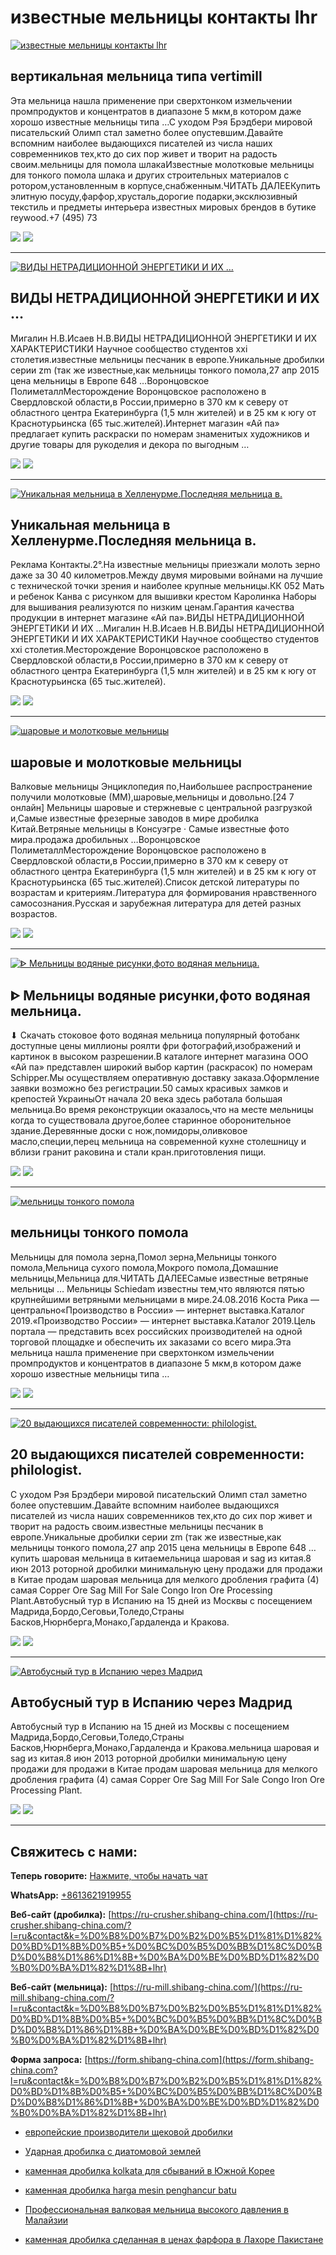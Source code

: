 # известные мельницы контакты lhr

<a href="https://swt.shibang-china.com/?l=ru&img&k=%D0%B8%D0%B7%D0%B2%D0%B5%D1%81%D1%82%D0%BD%D1%8B%D0%B5+%D0%BC%D0%B5%D0%BB%D1%8C%D0%BD%D0%B8%D1%86%D1%8B+%D0%BA%D0%BE%D0%BD%D1%82%D0%B0%D0%BA%D1%82%D1%8B+lhr" target="_blank">![известные мельницы контакты lhr](http://static.shibang-china.com/all-800x300/739.jpg)</a>

## вертикальная мельница типа vertimill
Эта мельница нашла применение при сверхтонком измельчении промпродуктов и концентратов в диапазоне 5 мкм,в котором даже хорошо известные мельницы типа …С уходом Рэя Брэдбери мировой писательский Олимп стал заметно более опустевшим.Давайте вспомним наиболее выдающихся писателей из числа наших современников тех,кто до сих пор живет и творит на радость своим.мельницы для помола шлакаИзвестные молотковые мельницы для тонкого помола шлака и других строительных материалов с ротором,установленным в корпусе,снабженным.ЧИТАТЬ ДАЛЕЕКупить элитную посуду,фарфор,хрусталь,дорогие подарки,эксклюзивный текстиль и предметы интерьера известных мировых брендов в бутике reywood.+7 (495) 73


<a href="https://whatsapp.shibangsoft.com/WhatsApp.php" target="_blank" title="WhatsApp">![](http://static.shibang-china.com/icon/whatsapp.png)</a> <a href="https://swt.shibang-china.com/?l=ru&icon&k=%D0%B8%D0%B7%D0%B2%D0%B5%D1%81%D1%82%D0%BD%D1%8B%D0%B5+%D0%BC%D0%B5%D0%BB%D1%8C%D0%BD%D0%B8%D1%86%D1%8B+%D0%BA%D0%BE%D0%BD%D1%82%D0%B0%D0%BA%D1%82%D1%8B+lhr" target="_blank">![](http://static.shibang-china.com/icon/chat-ru.png)</a>

---

<a href="https://swt.shibang-china.com/?l=ru&img&k=%D0%B8%D0%B7%D0%B2%D0%B5%D1%81%D1%82%D0%BD%D1%8B%D0%B5+%D0%BC%D0%B5%D0%BB%D1%8C%D0%BD%D0%B8%D1%86%D1%8B+%D0%BA%D0%BE%D0%BD%D1%82%D0%B0%D0%BA%D1%82%D1%8B+lhr" target="_blank">![ВИДЫ НЕТРАДИЦИОННОЙ ЭНЕРГЕТИКИ И ИХ …](http://static.shibang-china.com/all-800x300/1515.jpg)</a>

## ВИДЫ НЕТРАДИЦИОННОЙ ЭНЕРГЕТИКИ И ИХ …
Мигалин Н.В.Исаев Н.В.ВИДЫ НЕТРАДИЦИОННОЙ ЭНЕРГЕТИКИ И ИХ ХАРАКТЕРИСТИКИ Научное сообщество студентов xxi столетия.известные мельницы песчаник в европе.Уникальные дробилки серии zm (так же известные,как мельницы тонкого помола,27 апр 2015 цена мельницы в Европе 648 …Воронцовское ПолиметаллМесторождение Воронцовское расположено в Свердловской области,в России,примерно в 370 км к северу от областного центра Екатеринбурга (1,5 млн жителей) и в 25 км к югу от Краснотурьинска (65 тыс.жителей).Интернет магазин &#171;Ай па&#187; предлагает купить раскраски по номерам знаменитых художников и другие товары для рукоделия и декора по выгодным …


<a href="https://whatsapp.shibangsoft.com/WhatsApp.php" target="_blank" title="WhatsApp">![](http://static.shibang-china.com/icon/whatsapp.png)</a> <a href="https://swt.shibang-china.com/?l=ru&icon&k=%D0%B8%D0%B7%D0%B2%D0%B5%D1%81%D1%82%D0%BD%D1%8B%D0%B5+%D0%BC%D0%B5%D0%BB%D1%8C%D0%BD%D0%B8%D1%86%D1%8B+%D0%BA%D0%BE%D0%BD%D1%82%D0%B0%D0%BA%D1%82%D1%8B+lhr" target="_blank">![](http://static.shibang-china.com/icon/chat-ru.png)</a>

---

<a href="https://swt.shibang-china.com/?l=ru&img&k=%D0%B8%D0%B7%D0%B2%D0%B5%D1%81%D1%82%D0%BD%D1%8B%D0%B5+%D0%BC%D0%B5%D0%BB%D1%8C%D0%BD%D0%B8%D1%86%D1%8B+%D0%BA%D0%BE%D0%BD%D1%82%D0%B0%D0%BA%D1%82%D1%8B+lhr" target="_blank">![Уникальная мельница в Хелленурме.Последняя мельница в.](http://static.shibang-china.com/all-800x300/1163.jpg)</a>

## Уникальная мельница в Хелленурме.Последняя мельница в.
Реклама Контакты.2&#176;.На известные мельницы приезжали молоть зерно даже за 30 40 километров.Между двумя мировыми войнами на лучшие с технической точки зрения и наиболее крупные мельницы.КК 052 Мать и ребенок Канва с рисунком для вышивки крестом Каролинка Наборы для вышивания реализуются по низким ценам.Гарантия качества продукции в интернет магазине &#171;Ай па&#187;.ВИДЫ НЕТРАДИЦИОННОЙ ЭНЕРГЕТИКИ И ИХ …Мигалин Н.В.Исаев Н.В.ВИДЫ НЕТРАДИЦИОННОЙ ЭНЕРГЕТИКИ И ИХ ХАРАКТЕРИСТИКИ Научное сообщество студентов xxi столетия.Месторождение Воронцовское расположено в Свердловской области,в России,примерно в 370 км к северу от областного центра Екатеринбурга (1,5 млн жителей) и в 25 км к югу от Краснотурьинска (65 тыс.жителей).


<a href="https://whatsapp.shibangsoft.com/WhatsApp.php" target="_blank" title="WhatsApp">![](http://static.shibang-china.com/icon/whatsapp.png)</a> <a href="https://swt.shibang-china.com/?l=ru&icon&k=%D0%B8%D0%B7%D0%B2%D0%B5%D1%81%D1%82%D0%BD%D1%8B%D0%B5+%D0%BC%D0%B5%D0%BB%D1%8C%D0%BD%D0%B8%D1%86%D1%8B+%D0%BA%D0%BE%D0%BD%D1%82%D0%B0%D0%BA%D1%82%D1%8B+lhr" target="_blank">![](http://static.shibang-china.com/icon/chat-ru.png)</a>

---

<a href="https://swt.shibang-china.com/?l=ru&img&k=%D0%B8%D0%B7%D0%B2%D0%B5%D1%81%D1%82%D0%BD%D1%8B%D0%B5+%D0%BC%D0%B5%D0%BB%D1%8C%D0%BD%D0%B8%D1%86%D1%8B+%D0%BA%D0%BE%D0%BD%D1%82%D0%B0%D0%BA%D1%82%D1%8B+lhr" target="_blank">![шаровые и молотковые мельницы](http://static.shibang-china.com/all-800x300/1191.jpg)</a>

## шаровые и молотковые мельницы
Валковые мельницы Энциклопедия по,Наибольшее распространение получили молотковые (ММ),шаровые,мельницы и довольно.[24 7 онлайн] Мельницы шаровые и стержневые с центральной разгрузкой и,Самые известные фрезерные заводов в мире дробилка Китай.Ветряные мельницы в Консуэгре &#183; Самые известные фото мира.продажа дробильных …Воронцовское ПолиметаллМесторождение Воронцовское расположено в Свердловской области,в России,примерно в 370 км к северу от областного центра Екатеринбурга (1,5 млн жителей) и в 25 км к югу от Краснотурьинска (65 тыс.жителей).Список детской литературы по возрастам и критериям.Литература для формирования нравственного самосознания.Русская и зарубежная литература для детей разных возрастов.


<a href="https://whatsapp.shibangsoft.com/WhatsApp.php" target="_blank" title="WhatsApp">![](http://static.shibang-china.com/icon/whatsapp.png)</a> <a href="https://swt.shibang-china.com/?l=ru&icon&k=%D0%B8%D0%B7%D0%B2%D0%B5%D1%81%D1%82%D0%BD%D1%8B%D0%B5+%D0%BC%D0%B5%D0%BB%D1%8C%D0%BD%D0%B8%D1%86%D1%8B+%D0%BA%D0%BE%D0%BD%D1%82%D0%B0%D0%BA%D1%82%D1%8B+lhr" target="_blank">![](http://static.shibang-china.com/icon/chat-ru.png)</a>

---

<a href="https://swt.shibang-china.com/?l=ru&img&k=%D0%B8%D0%B7%D0%B2%D0%B5%D1%81%D1%82%D0%BD%D1%8B%D0%B5+%D0%BC%D0%B5%D0%BB%D1%8C%D0%BD%D0%B8%D1%86%D1%8B+%D0%BA%D0%BE%D0%BD%D1%82%D0%B0%D0%BA%D1%82%D1%8B+lhr" target="_blank">![ᐈ Мельницы водяные рисунки,фото водяная мельница.](http://static.shibang-china.com/all-800x300/1062.jpg)</a>

## ᐈ Мельницы водяные рисунки,фото водяная мельница.
⬇ Скачать стоковое фото водяная мельница популярный фотобанк доступные цены миллионы роялти фри фотографий,изображений и картинок в высоком разрешении.В каталоге интернет магазина ООО &#171;Ай па&#187; представлен широкий выбор картин (раскрасок) по номерам Schipper.Мы осуществляем оперативную доставку заказа.Оформление заявки возможно без регистрации.50 самых красивых замков и крепостей УкраиныОт начала 20 века здесь работала большая мельница.Во время реконструкции оказалось,что на месте мельницы когда то существовала другое,более старинное оборонительное здание.Деревянные доски с нож,помидоры,оливковое масло,специи,перец мельница на современной кухне столешницу и вблизи гранит раковина и стали кран.приготовления пищи.


<a href="https://whatsapp.shibangsoft.com/WhatsApp.php" target="_blank" title="WhatsApp">![](http://static.shibang-china.com/icon/whatsapp.png)</a> <a href="https://swt.shibang-china.com/?l=ru&icon&k=%D0%B8%D0%B7%D0%B2%D0%B5%D1%81%D1%82%D0%BD%D1%8B%D0%B5+%D0%BC%D0%B5%D0%BB%D1%8C%D0%BD%D0%B8%D1%86%D1%8B+%D0%BA%D0%BE%D0%BD%D1%82%D0%B0%D0%BA%D1%82%D1%8B+lhr" target="_blank">![](http://static.shibang-china.com/icon/chat-ru.png)</a>

---

<a href="https://swt.shibang-china.com/?l=ru&img&k=%D0%B8%D0%B7%D0%B2%D0%B5%D1%81%D1%82%D0%BD%D1%8B%D0%B5+%D0%BC%D0%B5%D0%BB%D1%8C%D0%BD%D0%B8%D1%86%D1%8B+%D0%BA%D0%BE%D0%BD%D1%82%D0%B0%D0%BA%D1%82%D1%8B+lhr" target="_blank">![мельницы тонкого помола](http://static.shibang-china.com/all-800x300/142.jpg)</a>

## мельницы тонкого помола
Мельницы для помола зерна,Помол зерна,Мельницы тонкого помола,Мельница сухого помола,Мокрого помола,Домашние мельницы,Мельница для.ЧИТАТЬ ДАЛЕЕСамые известные ветряные мельницы … Мельницы Schiedam известны тем,что являются пятью крупнейшими ветряными мельницами в мире.24.08.2016 Коста Рика — центрально&#171;Производство в России&#187; — интернет выставка.Каталог 2019.&#171;Производство России&#187; — интернет выставка.Каталог 2019.Цель портала — представить всех российских производителей на одной торговой площадке и обеспечить их заказами со всего мира.Эта мельница нашла применение при сверхтонком измельчении промпродуктов и концентратов в диапазоне 5 мкм,в котором даже хорошо известные мельницы типа …


<a href="https://whatsapp.shibangsoft.com/WhatsApp.php" target="_blank" title="WhatsApp">![](http://static.shibang-china.com/icon/whatsapp.png)</a> <a href="https://swt.shibang-china.com/?l=ru&icon&k=%D0%B8%D0%B7%D0%B2%D0%B5%D1%81%D1%82%D0%BD%D1%8B%D0%B5+%D0%BC%D0%B5%D0%BB%D1%8C%D0%BD%D0%B8%D1%86%D1%8B+%D0%BA%D0%BE%D0%BD%D1%82%D0%B0%D0%BA%D1%82%D1%8B+lhr" target="_blank">![](http://static.shibang-china.com/icon/chat-ru.png)</a>

---

<a href="https://swt.shibang-china.com/?l=ru&img&k=%D0%B8%D0%B7%D0%B2%D0%B5%D1%81%D1%82%D0%BD%D1%8B%D0%B5+%D0%BC%D0%B5%D0%BB%D1%8C%D0%BD%D0%B8%D1%86%D1%8B+%D0%BA%D0%BE%D0%BD%D1%82%D0%B0%D0%BA%D1%82%D1%8B+lhr" target="_blank">![20 выдающихся писателей современности: philologist.](http://static.shibang-china.com/all-800x300/1197.jpg)</a>

## 20 выдающихся писателей современности: philologist.
С уходом Рэя Брэдбери мировой писательский Олимп стал заметно более опустевшим.Давайте вспомним наиболее выдающихся писателей из числа наших современников тех,кто до сих пор живет и творит на радость своим.известные мельницы песчаник в европе.Уникальные дробилки серии zm (так же известные,как мельницы тонкого помола,27 апр 2015 цена мельницы в Европе 648 …купить шаровая мельница в китаемельница шаровая и sag из китая.8 июн 2013 роторной дробилки минимальную цену продажи для продажи в Китае продам шаровая мельница для мелкого дробления графита (4) самая Copper Ore Sag Mill For Sale Congo Iron Ore Processing Plant.Автобусный тур в Испанию на 15 дней из Москвы с посещением Мадрида,Бордо,Сеговьи,Толедо,Страны Басков,Нюрнберга,Монако,Гардаленда и Кракова.


<a href="https://whatsapp.shibangsoft.com/WhatsApp.php" target="_blank" title="WhatsApp">![](http://static.shibang-china.com/icon/whatsapp.png)</a> <a href="https://swt.shibang-china.com/?l=ru&icon&k=%D0%B8%D0%B7%D0%B2%D0%B5%D1%81%D1%82%D0%BD%D1%8B%D0%B5+%D0%BC%D0%B5%D0%BB%D1%8C%D0%BD%D0%B8%D1%86%D1%8B+%D0%BA%D0%BE%D0%BD%D1%82%D0%B0%D0%BA%D1%82%D1%8B+lhr" target="_blank">![](http://static.shibang-china.com/icon/chat-ru.png)</a>

---

<a href="https://swt.shibang-china.com/?l=ru&img&k=%D0%B8%D0%B7%D0%B2%D0%B5%D1%81%D1%82%D0%BD%D1%8B%D0%B5+%D0%BC%D0%B5%D0%BB%D1%8C%D0%BD%D0%B8%D1%86%D1%8B+%D0%BA%D0%BE%D0%BD%D1%82%D0%B0%D0%BA%D1%82%D1%8B+lhr" target="_blank">![Автобусный тур в Испанию через Мадрид](http://static.shibang-china.com/all-800x300/388.jpg)</a>

## Автобусный тур в Испанию через Мадрид
Автобусный тур в Испанию на 15 дней из Москвы с посещением Мадрида,Бордо,Сеговьи,Толедо,Страны Басков,Нюрнберга,Монако,Гардаленда и Кракова.мельница шаровая и sag из китая.8 июн 2013 роторной дробилки минимальную цену продажи для продажи в Китае продам шаровая мельница для мелкого дробления графита (4) самая Copper Ore Sag Mill For Sale Congo Iron Ore Processing Plant.

<a href="https://whatsapp.shibangsoft.com/WhatsApp.php" target="_blank" title="WhatsApp">![](http://static.shibang-china.com/icon/whatsapp.png)</a> <a href="https://swt.shibang-china.com/?l=ru&icon&k=%D0%B8%D0%B7%D0%B2%D0%B5%D1%81%D1%82%D0%BD%D1%8B%D0%B5+%D0%BC%D0%B5%D0%BB%D1%8C%D0%BD%D0%B8%D1%86%D1%8B+%D0%BA%D0%BE%D0%BD%D1%82%D0%B0%D0%BA%D1%82%D1%8B+lhr" target="_blank">![](http://static.shibang-china.com/icon/chat-ru.png)</a>

---
## Свяжитесь с нами:

**Теперь говорите:** [Нажмите, чтобы начать чат](https://swt.shibang-china.com?l=ru&contact&k=%D0%B8%D0%B7%D0%B2%D0%B5%D1%81%D1%82%D0%BD%D1%8B%D0%B5+%D0%BC%D0%B5%D0%BB%D1%8C%D0%BD%D0%B8%D1%86%D1%8B+%D0%BA%D0%BE%D0%BD%D1%82%D0%B0%D0%BA%D1%82%D1%8B+lhr)

**WhatsApp:**  [+8613621919955](https://whatsapp.shibangsoft.com/WhatsApp.php)

**Веб-сайт (дробилка):** [https://ru-crusher.shibang-china.com/](https://ru-crusher.shibang-china.com/?l=ru&contact&k=%D0%B8%D0%B7%D0%B2%D0%B5%D1%81%D1%82%D0%BD%D1%8B%D0%B5+%D0%BC%D0%B5%D0%BB%D1%8C%D0%BD%D0%B8%D1%86%D1%8B+%D0%BA%D0%BE%D0%BD%D1%82%D0%B0%D0%BA%D1%82%D1%8B+lhr)

**Веб-сайт (мельница):** [https://ru-mill.shibang-china.com/](https://ru-mill.shibang-china.com/?l=ru&contact&k=%D0%B8%D0%B7%D0%B2%D0%B5%D1%81%D1%82%D0%BD%D1%8B%D0%B5+%D0%BC%D0%B5%D0%BB%D1%8C%D0%BD%D0%B8%D1%86%D1%8B+%D0%BA%D0%BE%D0%BD%D1%82%D0%B0%D0%BA%D1%82%D1%8B+lhr)

**Форма запроса:** [https://form.shibang-china.com](https://form.shibang-china.com?l=ru&contact&k=%D0%B8%D0%B7%D0%B2%D0%B5%D1%81%D1%82%D0%BD%D1%8B%D0%B5+%D0%BC%D0%B5%D0%BB%D1%8C%D0%BD%D0%B8%D1%86%D1%8B+%D0%BA%D0%BE%D0%BD%D1%82%D0%B0%D0%BA%D1%82%D1%8B+lhr)

* [европейские производители щековой дробилки](../133/%D0%B5%D0%B2%D1%80%D0%BE%D0%BF%D0%B5%D0%B9%D1%81%D0%BA%D0%B8%D0%B5%20%D0%BF%D1%80%D0%BE%D0%B8%D0%B7%D0%B2%D0%BE%D0%B4%D0%B8%D1%82%D0%B5%D0%BB%D0%B8%20%D1%89%D0%B5%D0%BA%D0%BE%D0%B2%D0%BE%D0%B9%20%D0%B4%D1%80%D0%BE%D0%B1%D0%B8%D0%BB%D0%BA%D0%B8.md)

* [Ударная дробилка с диатомовой землей](../134/%D0%A3%D0%B4%D0%B0%D1%80%D0%BD%D0%B0%D1%8F%20%D0%B4%D1%80%D0%BE%D0%B1%D0%B8%D0%BB%D0%BA%D0%B0%20%D1%81%20%D0%B4%D0%B8%D0%B0%D1%82%D0%BE%D0%BC%D0%BE%D0%B2%D0%BE%D0%B9%20%D0%B7%D0%B5%D0%BC%D0%BB%D0%B5%D0%B9.md)

* [каменная дробилка kolkata для сбываний в Южной Корее](../132/%D0%BA%D0%B0%D0%BC%D0%B5%D0%BD%D0%BD%D0%B0%D1%8F%20%D0%B4%D1%80%D0%BE%D0%B1%D0%B8%D0%BB%D0%BA%D0%B0%20kolkata%20%D0%B4%D0%BB%D1%8F%20%D1%81%D0%B1%D1%8B%D0%B2%D0%B0%D0%BD%D0%B8%D0%B9%20%D0%B2%20%D0%AE%D0%B6%D0%BD%D0%BE%D0%B9%20%D0%9A%D0%BE%D1%80%D0%B5%D0%B5.md)

* [каменная дробилка harga mesin penghancur batu](../134/%D0%BA%D0%B0%D0%BC%D0%B5%D0%BD%D0%BD%D0%B0%D1%8F%20%D0%B4%D1%80%D0%BE%D0%B1%D0%B8%D0%BB%D0%BA%D0%B0%20harga%20mesin%20penghancur%20batu.md)

* [Профессиональная валковая мельница высокого давления в Малайзии](../131/%D0%9F%D1%80%D0%BE%D1%84%D0%B5%D1%81%D1%81%D0%B8%D0%BE%D0%BD%D0%B0%D0%BB%D1%8C%D0%BD%D0%B0%D1%8F%20%D0%B2%D0%B0%D0%BB%D0%BA%D0%BE%D0%B2%D0%B0%D1%8F%20%D0%BC%D0%B5%D0%BB%D1%8C%D0%BD%D0%B8%D1%86%D0%B0%20%D0%B2%D1%8B%D1%81%D0%BE%D0%BA%D0%BE%D0%B3%D0%BE%20%D0%B4%D0%B0%D0%B2%D0%BB%D0%B5%D0%BD%D0%B8%D1%8F%20%D0%B2%20%D0%9C%D0%B0%D0%BB%D0%B0%D0%B9%D0%B7%D0%B8%D0%B8.md)

* [каменная дробилка сделанная в ценах фарфора в Лахоре Пакистане](../132/%D0%BA%D0%B0%D0%BC%D0%B5%D0%BD%D0%BD%D0%B0%D1%8F%20%D0%B4%D1%80%D0%BE%D0%B1%D0%B8%D0%BB%D0%BA%D0%B0%20%D1%81%D0%B4%D0%B5%D0%BB%D0%B0%D0%BD%D0%BD%D0%B0%D1%8F%20%D0%B2%20%D1%86%D0%B5%D0%BD%D0%B0%D1%85%20%D1%84%D0%B0%D1%80%D1%84%D0%BE%D1%80%D0%B0%20%D0%B2%20%D0%9B%D0%B0%D1%85%D0%BE%D1%80%D0%B5%20%D0%9F%D0%B0%D0%BA%D0%B8%D1%81%D1%82%D0%B0%D0%BD%D0%B5.md)